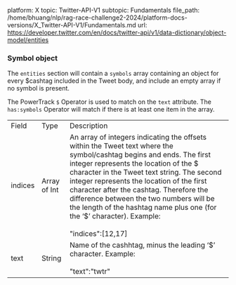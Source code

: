 platform: X
topic: Twitter-API-V1
subtopic: Fundamentals
file_path: /home/bhuang/nlp/rag-race-challenge2-2024/platform-docs-versions/X_Twitter-API-V1/Fundamentals.md
url: https://developer.twitter.com/en/docs/twitter-api/v1/data-dictionary/object-model/entities

### Symbol object  

The `entities` section will contain a `symbols` array containing an object for every $cashtag included in the Tweet body, and include an empty array if no symbol is present.

The PowerTrack `$` Operator is used to match on the `text` attribute. The `has:symbols` Operator will match if there is at least one item in the array.

|     |     |     |
| --- | --- | --- |
| Field | Type | Description |
| indices | Array of Int | An array of integers indicating the offsets within the Tweet text where the symbol/cashtag begins and ends. The first integer represents the location of the $ character in the Tweet text string. The second integer represents the location of the first character after the cashtag. Therefore the difference between the two numbers will be the length of the hashtag name plus one (for the ‘$’ character). Example:<br><br>"indices":\[12,17\] |
| text | String | Name of the cashhtag, minus the leading ‘$’ character. Example:<br><br>"text":"twtr" |